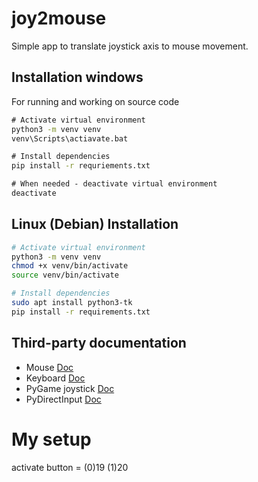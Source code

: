 # joy2mouse
Simple app to translate joystick axis to mouse movement.

## Installation windows
For running and working on source code
```cmd
# Activate virtual environment
python3 -m venv venv
venv\Scripts\actiavate.bat

# Install dependencies
pip install -r requriements.txt

# When needed - deactivate virtual environment
deactivate
```
## Linux (Debian) Installation
```bash
# Activate virtual environment
python3 -m venv venv
chmod +x venv/bin/activate
source venv/bin/activate

# Install dependencies
sudo apt install python3-tk
pip install -r requirements.txt 
```

## Third-party documentation
- Mouse [Doc](https://github.com/boppreh/mouse)
- Keyboard [Doc](https://github.com/boppreh/keyboard)
- PyGame joystick [Doc](https://www.pygame.org/docs/ref/joystick.html)
- PyDirectInput [Doc](https://github.com/learncodebygaming/pydirectinput)



# My setup
activate button = (0)19 (1)20
